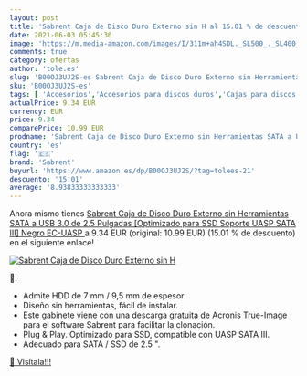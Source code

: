 ```yaml
---
layout: post
title: 'Sabrent Caja de Disco Duro Externo sin H al 15.01 % de descuento'
date: 2021-06-03 05:45:30
image: 'https://m.media-amazon.com/images/I/311m+ah4SDL._SL500_._SL400_.jpg'
comments: true
category: ofertas
author: 'tole.es'
slug: 'B00OJ3UJ2S-es Sabrent Caja de Disco Duro Externo sin Herramientas SATA a...'
sku: 'B00OJ3UJ2S-es'
tags: [ 'Accesorios','Accesorios para discos duros','Cajas para discos duros','Informática','disco','duro','sabrent', ]
actualPrice: 9.34 EUR
currency: EUR
price: 9.34
comparePrice: 10.99 EUR
prodname: 'Sabrent Caja de Disco Duro Externo sin Herramientas SATA a USB 3.0 de 2.5 Pulgadas [Optimizado para SSD  Soporte UASP SATA III] Negro  EC-UASP '
country: 'es'
flag: '🇪🇸'
brand: 'Sabrent'
buyurl: 'https://www.amazon.es/dp/B00OJ3UJ2S/?tag=tolees-21'
descuento: '15.01'
average: '8.93833333333333'
---
```


Ahora mismo tienes [Sabrent Caja de Disco Duro Externo sin Herramientas SATA a USB 3.0 de 2.5 Pulgadas [Optimizado para SSD  Soporte UASP SATA III] Negro  EC-UASP ](https://www.amazon.es/dp/B00OJ3UJ2S/?tag=tolees-21) a 9.34 EUR (original: 10.99 EUR) (15.01 %  de descuento) en el siguiente enlace!

[![Sabrent Caja de Disco Duro Externo sin H](https://m.media-amazon.com/images/I/311m+ah4SDL._SL500_._SL400_.jpg)](https://www.amazon.es/dp/B00OJ3UJ2S/?tag=tolees-21)

🔎:

- Admite HDD de 7 mm / 9,5 mm de espesor.
- Diseño sin herramientas, fácil de instalar.
- Este gabinete viene con una descarga gratuita de Acronis True-Image para el software Sabrent para facilitar la clonación.
- Plug & Play. Optimizado para SSD, compatible con UASP SATA III.
- Adecuado para SATA / SSD de 2.5 ".

[🛒 Visítala!!!](https://www.amazon.es/dp/B00OJ3UJ2S/?tag=tolees-21)
